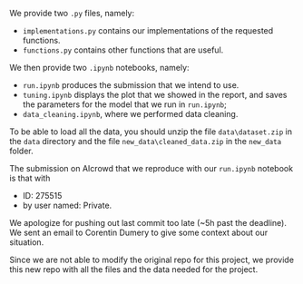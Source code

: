 We provide two  ```.py``` files, namely:
- ```implementations.py``` contains our implementations of the requested functions.
- ```functions.py``` contains other functions that are useful.

We then provide two ```.ipynb``` notebooks, namely:
- ```run.ipynb``` produces the submission that we intend to use.
- ```tuning.ipynb``` displays the plot that we showed in the report, and saves the parameters for the model that we run in ```run.ipynb```;
- ```data_cleaning.ipynb```, where we performed data cleaning.

To be able to load all the data, you should unzip the file ```data\dataset.zip``` in the ```data``` directory and the file ```new_data\cleaned_data.zip``` in the ```new_data``` folder.

The submission on AIcrowd that we reproduce with our ```run.ipynb``` notebook is that with 
- ID: 275515 
- by user named: Private.

We apologize for pushing out last commit too late (~5h past the deadline). We sent an email to Corentin Dumery to give some context about our situation.

Since we are not able to modify the original repo for this project, we provide this new repo with all the files and the data needed for the project.